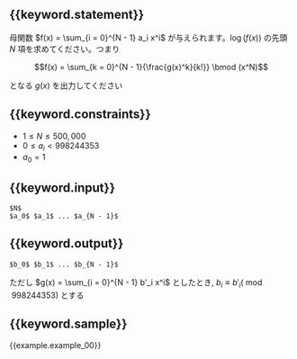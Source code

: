 ## {{keyword.statement}}
母関数 $f(x) = \sum_{i = 0}^{N - 1} a_i x^i$ が与えられます。$\log(f(x))$ の先頭 $N$ 項を求めてください。つまり

$$f(x) = \sum_{k = 0}^{N - 1}{\frac{g(x)^k}{k!}} \bmod (x^N)$$

となる $g(x)$ を出力してください


## {{keyword.constraints}}

- $1 \leq N \leq 500,000$
- $0 \leq a_i < 998244353$
- $a_0 = 1$

## {{keyword.input}}

```
$N$
$a_0$ $a_1$ ... $a_{N - 1}$
```

## {{keyword.output}}

```
$b_0$ $b_1$ ... $b_{N - 1}$
```

ただし $g(x) = \sum_{i = 0}^{N - 1} b'_i x^i$ としたとき, $b_i \equiv b'_i (\bmod 998244353)$ とする

## {{keyword.sample}}

{{example.example_00}}
